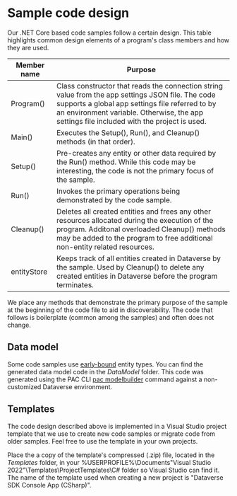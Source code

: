 ﻿---
languages:
- csharp
products:
- power-platform
- power-apps
page_type: sample
description: "Learn about the code design we use in our .NET Core code samples."
---

# Sample code design

Our .NET Core based code samples follow a certain design. This table highlights common design elements of a program's class members and how they are used.

|Member name|Purpose|
|--|--|
|Program()|Class constructor that reads the connection string value from the app settings JSON file. The code supports a global app settings file referred to by an environment variable. Otherwise, the app settings file included with the project is used.|
|Main()|Executes the Setup(), Run(), and Cleanup() methods (in that order).|
|Setup()|Pre-creates any entity or other data required by the Run() method. While this code may be interesting, the code is not the primary focus of the sample.|
|Run()|Invokes the primary operations being demonstrated by the code sample.|
|Cleanup()|Deletes all created entities and frees any other resources allocated during the execution of the program. Additonal overloaded Cleanup() methods may be added to the program to free additional non-entity related resources.|
|entityStore| Keeps track of all entities created in Dataverse by the sample. Used by Cleanup() to delete any created entities in Dataverse before the program terminates.|

We place any methods that demonstrate the primary purpose of the sample at the beginning of the code file to aid in discoverability. The code that follows is boilerplate (common among the samples) and often does not change.

## Data model

Some code samples use [early-bound](https://learn.microsoft.com/power-apps/developer/data-platform/org-service/early-bound-programming#early-bound) entity types. You can find the generated data model code in the *DataModel* folder. This code was generated using the PAC CLI [pac modelbuilder](https://learn.microsoft.com/power-platform/developer/cli/reference/modelbuilder) command against a non-customized Dataverse environment.

## Templates

The code design described above is implemented in a Visual Studio project template that we use to create new code samples or migrate code from older samples. Feel free to use the template in your own projects.

Place the a copy of the template's compressed (.zip) file, located in the *Templates* folder, in your %USERPROFILE%\Documents\"Visual Studio 2022"\Templates\ProjectTemplates\C# folder so Visual Studio can find it. The name of the template used when creating a new project is "Dataverse SDK Console App (CSharp)".
